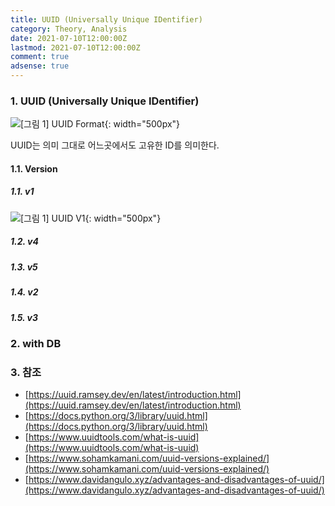 ```yaml
---
title: UUID (Universally Unique IDentifier)
category: Theory, Analysis
date: 2021-07-10T12:00:00Z
lastmod: 2021-07-10T12:00:00Z
comment: true
adsense: true
---
```


### 1. UUID (Universally Unique IDentifier)

![[그림 1] UUID Format]({{site.baseurl}}/images/theory_analysis/UUID/UUID_Format.PNG){: width="500px"}

UUID는 의미 그대로 어느곳에서도 고유한 ID를 의미한다.

#### 1.1. Version

##### 1.1. v1

![[그림 1] UUID V1]({{site.baseurl}}/images/theory_analysis/UUID/UUID_V1.PNG){: width="500px"}

##### 1.2. v4

##### 1.3. v5

##### 1.4. v2

##### 1.5. v3

### 2. with DB

### 3. 참조

* [https://uuid.ramsey.dev/en/latest/introduction.html](https://uuid.ramsey.dev/en/latest/introduction.html)
* [https://docs.python.org/3/library/uuid.html](https://docs.python.org/3/library/uuid.html)
* [https://www.uuidtools.com/what-is-uuid](https://www.uuidtools.com/what-is-uuid)
* [https://www.sohamkamani.com/uuid-versions-explained/](https://www.sohamkamani.com/uuid-versions-explained/)
* [https://www.davidangulo.xyz/advantages-and-disadvantages-of-uuid/](https://www.davidangulo.xyz/advantages-and-disadvantages-of-uuid/)
